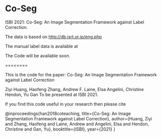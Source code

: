 # Co-Seg
ISBI 2021: Co-Seg: An Image Segmentation Framework against Label Correction. 

The data is based on http://db.jsrt.or.jp/eng.php

The manual label data is available at 

The Code will be available soon.

========

This is the code for the paper: Co-Seg: An Image Segmentation Framework against Label Correction

Ziyi Huang, Haofeng Zhang, Andrew F. Laine, Elsa Angelini, Christine Hendon, Yu Gan
To be presented at ISBI 2021.

If you find this code useful in your research then please cite

@inproceedings{han2018coteaching,
  title={Co-Seg: An Image Segmentation Framework against Label Correction},
  author={Huang, Ziyi and Zhang, Haofeng and Laine, Andrew and Angelini, Elsa and Hendon, Christine and Gan, Yu},
  booktitle={ISBI},
  year={2021}
}
